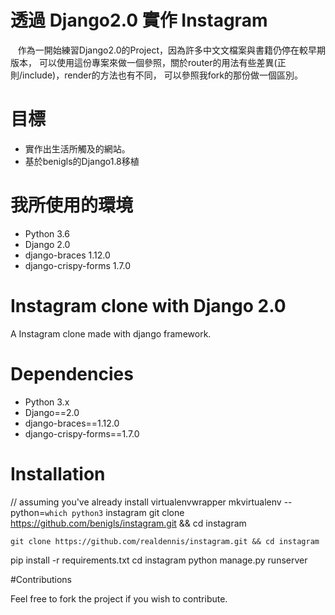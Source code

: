 # 透過 Django2.0 實作 Instagram 
    作為一開始練習Django2.0的Project，因為許多中文文檔案與書籍仍停在較早期版本，
    可以使用這份專案來做一個參照，關於router的用法有些差異(正則/include)，render的方法也有不同，
    可以參照我fork的那份做一個區別。

# 目標

* 實作出生活所觸及的網站。
* 基於benigls的Django1.8移植

# 我所使用的環境
* Python 3.6 
* Django 2.0 
* django-braces 1.12.0 
* django-crispy-forms 1.7.0

# Instagram clone with Django 2.0

A Instagram clone made with django framework.

# Dependencies

* Python 3.x
* Django==2.0
* django-braces==1.12.0
* django-crispy-forms==1.7.0

# Installation

// assuming you've already install virtualenvwrapper
mkvirtualenv --python=`which python3` instagram
git clone https://github.com/benigls/instagram.git && cd instagram
    
    git clone https://github.com/realdennis/instagram.git && cd instagram
    
pip install -r requirements.txt
cd instagram
python manage.py runserver

#Contributions

Feel free to fork the project if you wish to contribute.
